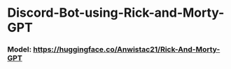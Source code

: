 # Discord-Bot-using-Rick-and-Morty-GPT

### Model: https://huggingface.co/Anwistac21/Rick-And-Morty-GPT
